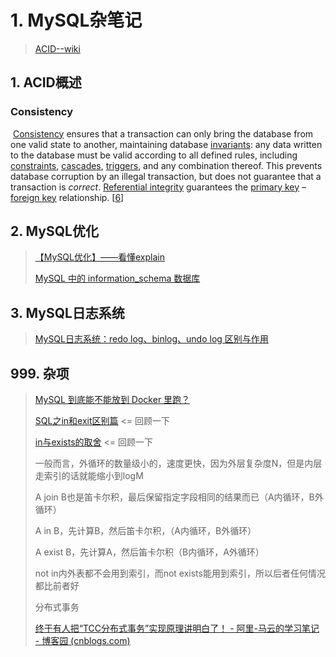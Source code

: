 # 1. MySQL杂笔记

> [ACID--wiki](https://en.wikipedia.org/wiki/ACID)

## 1. ACID概述

### Consistency

​	[Consistency](https://en.wikipedia.org/wiki/Consistency_(database_systems)) ensures that a transaction can only bring the database from one valid state to another, maintaining database [invariants](https://en.wikipedia.org/wiki/Invariant_(computer_science)): any data written to the database must be valid according to all defined rules, including [constraints](https://en.wikipedia.org/wiki/Integrity_constraints), [cascades](https://en.wikipedia.org/wiki/Cascading_rollback), [triggers](https://en.wikipedia.org/wiki/Database_trigger), and any combination thereof. This prevents database corruption by an illegal transaction, but does not guarantee that a transaction is *correct*. [Referential integrity](https://en.wikipedia.org/wiki/Referential_integrity) guarantees the [primary key](https://en.wikipedia.org/wiki/Unique_key) – [foreign key](https://en.wikipedia.org/wiki/Foreign_key) relationship. [[6\]](https://en.wikipedia.org/wiki/ACID#cite_note-Date2012-6)

## 2. MySQL优化

> [【MySQL优化】——看懂explain](https://blog.csdn.net/jiadajing267/article/details/81269067)
>
> [MySQL 中的 information_schema 数据库](https://blog.csdn.net/kikajack/article/details/80065753)

## 3. MySQL日志系统

> [MySQL日志系统：redo log、binlog、undo log 区别与作用](https://blog.csdn.net/u010002184/article/details/88526708)

## 999. 杂项

> [MySQL 到底能不能放到 Docker 里跑？](https://zhuanlan.zhihu.com/p/47172593)
>
> 
>
> [SQL之in和exit区别篇](https://blog.csdn.net/qq_36561697/article/details/80713824)	<=	回顾一下
>
> [in与exists的取舍](https://blog.csdn.net/dreamwbt/article/details/53363497)	<=	回顾一下
>
> 一般而言，外循环的数量级小的，速度更快，因为外层复杂度N，但是内层走索引的话就能缩小到logM
>
> A join B也是笛卡尔积，最后保留指定字段相同的结果而已（A内循环，B外循环）
>
> A in B，先计算B，然后笛卡尔积，（A内循环，B外循环）
>
> A exist B，先计算A，然后笛卡尔积（B内循环，A外循环）
>
> not in内外表都不会用到索引，而not exists能用到索引，所以后者任何情况都比前者好
>
> 
>
> 分布式事务
>
> [终于有人把“TCC分布式事务”实现原理讲明白了！ - 阿里-马云的学习笔记 - 博客园 (cnblogs.com)](https://www.cnblogs.com/alimayun/p/12057142.html)

